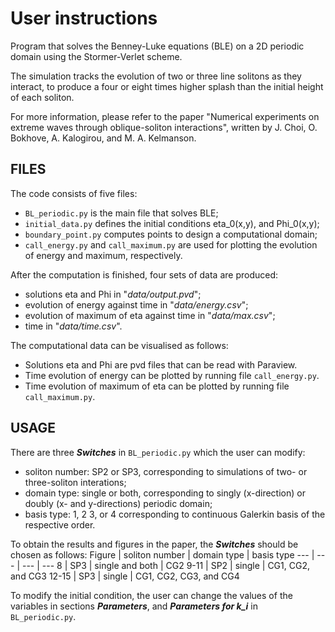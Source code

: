 # User instructions

Program that solves the Benney-Luke equations (BLE) on a 2D periodic domain using the Stormer-Verlet scheme.

The simulation tracks the evolution of two or three line solitons as they interact, 
to produce a four or eight times higher splash than the initial height of each soliton.

For more information, please refer to the paper "Numerical experiments on extreme waves through
oblique-soliton interactions", written by J. Choi, O. Bokhove, A. Kalogirou, and M. A. Kelmanson.


## FILES

The code consists of five files:
- `BL_periodic.py` is the main file that solves BLE;
- `initial_data.py` defines the initial conditions eta_0(x,y), and Phi_0(x,y);
- `boundary_point.py` computes points to design a computational domain;
- `call_energy.py` and `call_maximum.py` are used for plotting the evolution of energy and maximum, respectively.

After the computation is finished, four sets of data are produced:
- solutions eta and Phi in "*data/output.pvd*";
- evolution of energy against time in "*data/energy.csv*";
- evolution of maximum of eta against time in "*data/max.csv*";
- time in "*data/time.csv*".

The computational data can be visualised as follows:
- Solutions eta and Phi are pvd files that can be read with Paraview.
- Time evolution of energy can be plotted by running file `call_energy.py`.
- Time evolution of maximum of eta can be plotted by running file `call_maximum.py`.


## USAGE

There are three ***Switches*** in `BL_periodic.py` which the user can modify:
- soliton number: SP2 or SP3, corresponding to simulations of two- or three-soliton interations;
- domain type: single or both, corresponding to singly (x-direction) or doubly (x- and y-directions) periodic domain;
- basis type: 1, 2 3, or 4 corresponding to continuous Galerkin basis of the respective order.

To obtain the results and figures in the paper, the ***Switches*** should be chosen as follows:
Figure | soliton number | domain type | basis type
--- | ---           | ---         | ---
8 | SP3       | single and both         | CG2
9-11 | SP2       | single         | CG1, CG2, and CG3
12-15 | SP3       | single         | CG1, CG2, CG3, and CG4

To modify the initial condition, the user can change the values of the variables in sections ***Parameters***, and ***Parameters for k_i*** in `BL_periodic.py`.

